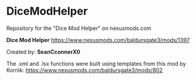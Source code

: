 # DiceModHelper
Repository for the "Dice Mod Helper" on nexusmods.com 

**Dice Mod Helper**
https://www.nexusmods.com/baldursgate3/mods/1397

Created by: 
**SeanCconnerX0**

The .xml and .lsx functions were built using templates from this mod by Korriik:
https://www.nexusmods.com/baldursgate3/mods/802
